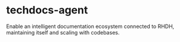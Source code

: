 # techdocs-agent
Enable an intelligent documentation ecosystem connected to RHDH, maintaining itself and scaling with codebases.
